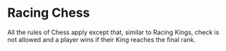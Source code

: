 # Racing Chess

All the rules of Chess apply except that, similar to Racing Kings, check is not allowed and a player wins if their King reaches the final rank.
